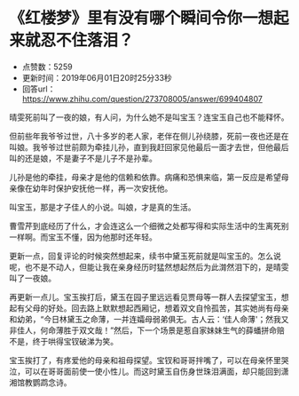 # 《红楼梦》里有没有哪个瞬间令你一想起来就忍不住落泪？
- 点赞数：5259
- 更新时间：2019年06月01日20时25分33秒
- 回答url：https://www.zhihu.com/question/273708005/answer/699404807
<body>
 <p data-pid="_iCYAzsW">晴雯死前叫了一夜的娘，有人问，为什么她不是叫宝玉？连宝玉自己也不能释怀。</p>
 <p data-pid="aI5uXniv">但前些年我爷爷过世，八十多岁的老人家，老伴在侧儿孙绕膝，死前一夜也还是在叫娘。我爷爷过世前颇为牵挂儿孙，直到我赶回家见他最后一面才去世，但他最后叫的还是娘，不是妻子不是儿子不是孙辈。</p>
 <p data-pid="R2E7JEQY">儿孙是他的牵挂，母亲才是他的信赖和依靠。病痛和恐惧来临，第一反应是希望母亲像在幼年时保护安抚他一样，再一次安抚他。</p>
 <p data-pid="p0eRxnDA">叫宝玉，那是才子佳人的小说。叫娘，才是真的生活。</p>
 <p data-pid="ah6Rxp0M">曹雪芹到底经历了什么，才会连这么一个细微之处都写得和实际生活中的生离死别一样啊。而宝玉不懂，因为他那时还年轻。</p>
 <p data-pid="F38Zi03w">更新一点，回复评论的时候突然想起来，续书中黛玉死前就是叫宝玉的。怎么说呢，也不是不动人，但能让我在亲身经历时猛然想起然后为此潸然泪下的，是晴雯叫了一夜娘。</p>
 <p data-pid="XGo0ZSjo">再更新一点儿。宝玉挨打后，黛玉在园子里远远看见贾母等一群人去探望宝玉，想起有父母的好处。回去路上默默想起西厢记，想着双文自怜孤苦，其实她尚有母亲和幼弟，“今日林黛玉之命薄，一并连孀母弱弟俱无。古人云：‘佳人命薄'；然我又非佳人，何命薄胜于双文哉！”然后，下一个场景是惹自家妹妹生气的薛蟠拼命赔不是，终于哄得宝钗破涕为笑。</p>
 <p data-pid="DCQb0y8R">宝玉挨打了，有疼爱他的母亲和祖母探望。宝钗和哥哥拌嘴了，可以在母亲怀里哭泣，可以在哥哥面前使一使小性儿。而这时黛玉自伤身世珠泪满面，却只能回到潇湘馆教鹦鹉念诗。</p>
</body>